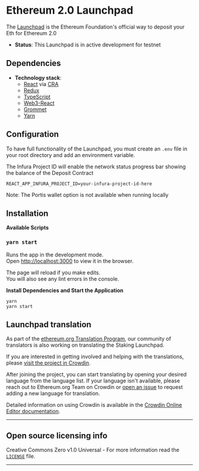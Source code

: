 # Ethereum 2.0 Launchpad

The [Launchpad](https://launchpad.ethereum.org/) is the Ethereum Foundation's official way to deposit your Eth for Ethereum 2.0

  - **Status**:  This Launchpad is in active development for testnet

## Dependencies

  - **Technology stack**: 
    - [React](https://reactjs.org/) via [CRA](https://reactjs.org/docs/create-a-new-react-app.html)
    - [Redux](https://redux.js.org/)
    - [TypeScript](https://www.typescriptlang.org/)
    - [Web3-React](https://github.com/NoahZinsmeister/web3-react)
    - [Grommet](https://v2.grommet.io/)
    - [Yarn](https://yarnpkg.com/)


## Configuration

To have full functionality of the Launchpad, you must create an `.env` file in your root directory and add an environment variable.


The Infura Project ID will enable the network status progress bar showing the balance of the Deposit Contract

```
REACT_APP_INFURA_PROJECT_ID=your-infura-project-id-here
```

Note: The Portis wallet option is not available when running locally

## Installation

**Available Scripts**
### `yarn start`

Runs the app in the development mode.<br />
Open [http://localhost:3000](http://localhost:3000) to view it in the browser.

The page will reload if you make edits.<br />
You will also see any lint errors in the console.

**Install Dependencies and Start the Application**
```
yarn
yarn start
```

## Launchpad translation

As part of the [ethereum.org Translation Program](https://ethereum.org/en/contributing/translation-program), our community of translators is also working on translating the Staking Launchpad.

If you are interested in getting involved and helping with the translations, please [visit the project in Crowdin](https://crowdin.com/project/launchpad-translation). 

After joining the project, you can start translating by opening your desired language from the language list. If your language isn't available, please reach out to Ethereum.org Team on Crowdin or [open an issue](https://github.com/ethereum/staking-launchpad/issues/new) to request adding a new language for translation.

Detailed information on using Crowdin is available in the [Crowdin Online Editor documentation](https://support.crowdin.com/online-editor/).

----
## Open source licensing info
Creative Commons Zero v1.0 Universal - For more information read the [`LICENSE`](./LICENSE) file.

----
